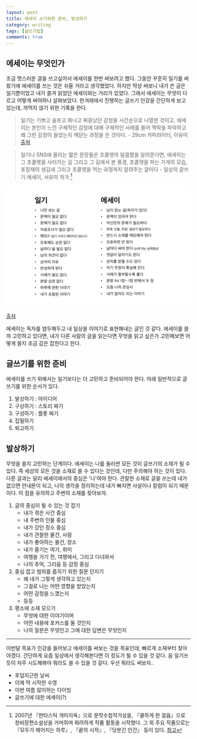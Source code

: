 ```yaml
---
layout: post
title: 에세이 쓰기위한 준비, 발상하기
category: writing
tags: [글쓰기팁]
comments: true
---
```

## 에세이는 무엇인가
조금 멋스러운 글을 쓰고싶어서 에세이를 한번 써보려고 했다. 그동안 꾸준히 일기를 써왔기에 에세이를 쓰는 것은 쉬울 거라고 생각했었다. 하지만 막상 써보니 내가 쓴 글은 일기뿐이었고 내가 즐겨 읽었던 에세이와는 거리가 있었다. 그래서 에세이는 무엇이 다르고 어떻게 써야하나 살펴보았다. 한겨레에서 진행하는 글쓰기 인강을 간단하게 보고 있는데, 까먹지 않기 위한 기록을 한다. 

>일기는 기쁘고 슬프고 화나고 짜증났던 감정을 시간순으로 나열한 것이고, 에세이는 본인이 느낀 구체적인 감정에 대해 구체적인 사례를 들어 맥락을 파악하고 왜 그런 감정이 들었는지 깨닫는 과정을 쓴 것이다. 
>\- 29cm 카피라이터, 이유미 [출처](https://brunch.co.kr/@7ewworld/26)

>일기나 SNS에 올리는 짧은 문장들은 초콜렛의 달콤함을 알려준다면, 에세이는 그 초콜렛을 사러가는 길 그리고 그 길에서 본 풍경, 초콜렛을 파는 가게의 모습, 포장재의 생김새 그리고 초콜렛을 먹는 과정까지 알려주는 글이다
> \- 일상의 글쓰기 에세이, 서유미 작가 [^1]

[^1]: 2007년 『판타스틱 개미지옥』으로 문학수첩작가상을, 『쿨하게 한 걸음』으로 창비장편소설상을 거머쥐며 화려하게 작품 활동을 시작했다. 그 외 주요 작품으로는 『모두가 헤어지는 하루』, 『끝의 시작』, 『당분간 인간』 등이 있다. [참고](https://www.kyobobook.co.kr/author/info/AuthorInfo.laf?mallGb=KAU&authorid=1001088501)

![일기와 에세이 차이](/assets/images/how-to-write-an-essay.png)

[출처](https://brunch.co.kr/@brunch/138)

에세이는 독자를 염두해두고 내 일상을 이야기로 표현해내는 글인 것 같다. 에세이를 쓸까 고민하고 있다면, 내가 다른 사람의 글을 읽는다면 무엇을 읽고 싶은가 고민해보면 어떻게 쓸지 조금 감은 잡힌다고 한다. 

## 글쓰기를 위한 준비
에세이를 쓰기 위해서는 일기보다는 더 고민하고 준비되어야 한다. 아래 일반적으로 글쓰기를 위한 순서가 있다.

1. 발상하기 : 아이디어 
2. 구상하기 : 스토리 짜기
3. 구성하기 : 플롯 짜기
4. 집필하기 
5. 퇴고하기

## 발상하기
무엇을 쓸지 고민하는 단계이다. 에세이는 나를 둘러싼 모든 것이 글쓰기의 소재가 될 수 있다. 즉 세상의 모든 것을 소재로 쓸 수 있다는 것인데, 다만 주의해야 하는 것이 있다. 다른 글과는 달리 에세이에서의 중심은 '나'여야 한다. 관찰한 소재로 글을 쓰는데 내가 없으면 안내문이 되고, 나의 생각을 정리하는데 내가 빠지면 사설이나 칼럼이 되기 때문이다. 이 점을 유의하고 주변의 소재를 찾아보자.

1. 글의 중심이 될 수 있는 것 잡기
    * 내가 겪은 사건 중심
    * 내 주변의 인물 중심
    * 내가 갔던 장소 중심
    * 내가 관찰한 물건, 사람
    * 내가 좋아하는 물건, 장소
    * 내가 즐기는 여가, 취미
    * 여행을 가기 전, 여행에서, 그리고 다녀와서 
    * 나의 추억, 그리움 등 감정 중심
2. 중심 잡고 범위를 좁히기 위한 질문 던지기
    * 왜 내가 그렇게 생각하고 있는지
    * 그걸로 나는 어떤 영향을 받았는지
    * 어떤 감정을 느꼈는지
    * 등등
3. 평소에 소재 모으기 
    *  무엇에 대한 이야기이며
    *  어떤 내용에 포커스를 둘 것인지
    *  나의 질문은 무엇인고 그에 대한 답변은 무엇인지

---
이번달 목표가 인강을 들어보고 에세이를 써보는 것을 목표인데, 빠르게 소재부터 찾아야겠다. 간단하게 요즘 일상에서 생각해본다면 이 정도가 될 수 있을 것 같다. 음 일기쓰듯이 자주 시도해봐야 뭐라도 쓸 수 있을 것 같다. 우선 뭐라도 써보자..

* 후덥지근한 날씨
* 이제 막 시작한 수영
* 이번 여름 많이하는 다이빙
* 글쓰기에 대한 에세이(?)
